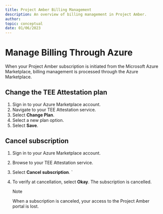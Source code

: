 ```yaml
---
title: Project Amber Billing Management
description: An overview of billing management in Project Amber.
author:
topic: conceptual
date: 01/06/2023
---
```


# Manage Billing Through Azure

When your Project Amber subscription is initiated from the Microsoft Azure Marketplace, billing management is processed through the Azure Marketplace. 

## Change the TEE Attestation plan

1. Sign in to your Azure Marketplace account.
1. Navigate to your TEE Attestation service.
1. Select  **Change Plan**.
1. Select a new plan option.
1. Select **Save**.

## Cancel subscription

1. Sign in to your Azure Marketplace account.  
1. Browse to your TEE Attestation service.  
1. Select  **Cancel subscription**.  `
1. To verify at cancellation, select **Okay**.
    The subscription is cancelled.  

   >[!Note]
   >When a subscription is canceled, your access to the Project Amber portal is lost. 